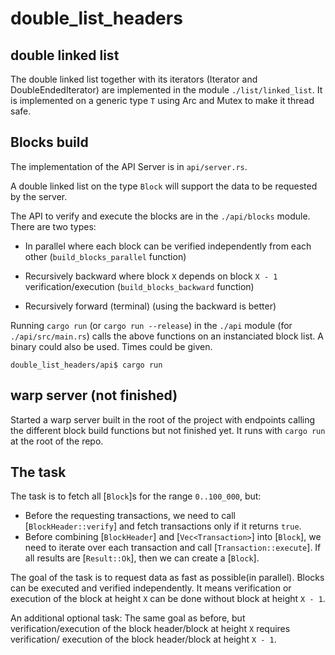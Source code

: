 # double_list_headers

## double linked list

The double linked list together with its iterators (Iterator and DoubleEndedIterator) are implemented in the module `./list/linked_list`. It is implemented on a generic type `T` using Arc and Mutex to make it thread safe.


## Blocks build

The implementation of the API Server is in `api/server.rs`.

A double linked list on the type `Block` will support the data to be requested by the server.

The API to verify and execute the blocks are in the `./api/blocks` module. There are two types:

* In parallel where each block can be verified independently from each other (`build_blocks_parallel` function)

* Recursively backward where block `X` depends on block `X - 1` verification/execution (`build_blocks_backward` function)

* Recursively forward (terminal) (using the backward is better)

Running `cargo run` (or `cargo run --release`) in the `./api` module (for `./api/src/main.rs`) calls the above functions on an instanciated block list. A binary could also be used.
Times could be given.

```
double_list_headers/api$ cargo run 
```


## warp server (not finished)

Started a warp server built in the root of the project with endpoints calling the different block build functions but not finished yet. It runs with `cargo run` at the root of the repo.





## The task
 
  The task is to fetch all [`Block`]s for the range `0..100_000`,
 but:
 - Before the requesting transactions, we need to call
   [`BlockHeader::verify`]
  and fetch transactions only if it returns `true`.
  - Before combining [`BlockHeader`] and [`Vec<Transaction>`]
   into [`Block`], we need to
 iterate over each transaction and call
  [`Transaction::execute`]. If all results are [`Result::Ok`],
 then we can create a [`Block`].
  
   The goal of the task is to request data as fast as possible(in
  parallel). Blocks can be executed
  and verified independently. It means verification or execution
   of the block
   at height `X` can be done without block at height `X - 1`.

   An additional optional task: The same goal as before, but
   verification/execution of
   the block header/block at height `X` requires verification/
   execution of
   the block header/block at height `X - 1`.

